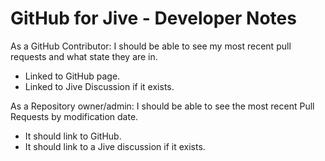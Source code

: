 GitHub for Jive - Developer Notes
=================================

As a GitHub Contributor:
    I should be able to see my most recent pull requests and what state they are in.
        <ul>
            <li>Linked to GitHub page.</li>
            <li>Linked to Jive Discussion if it exists.</li>
        </ul>
    
As a Repository owner/admin:
        I should be able to see the most recent Pull Requests by modification date.
            <ul>
                <li>It should link to GitHub.</li>
                <li>It should link to a Jive discussion if it exists.</li>
            </ul>
        